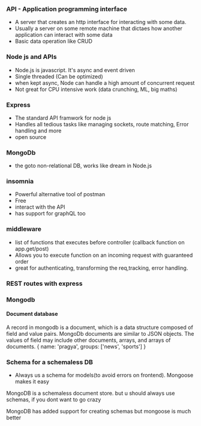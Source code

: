 ### API - Application programming interface
- A server that creates an http interface for interacting with some data.
- Usually a server on some remote machine that dictaes how another application can interact with some data
- Basic data operation like CRUD

### Node js and APIs
- Node.js is javascript. It's async and event driven
- Single threaded (Can be optimized)
- when kept async, Node can handle a high amount of concurrent request
- Not great for CPU intensive work (data crunching, ML, big maths)

### Express

- The standard API framwork for node js
- Handles all tedious tasks like managing sockets, route matching, Error handling and more
- open source

### MongoDb

- the goto non-relational DB, works like dream in Node.js


### insomnia
- Powerful alternative tool of postman
- Free
- interact with the API
- has support for graphQL too

### middleware
- list of functions that executes before controller (callback function on app.get/post)
- Allows you to execute function on an incoming request with guaranteed order
- great for authenticating, transforming the req,tracking, error handling.


### REST routes with express

### Mongodb 

#### Document database
A record in mongodb is a document, which is a data structure composed of field and value pairs. MongoDb documents are similar to JSON objects. The values of field may include other documents, arrays, and arrays of documents.
{
    name: 'pragya',
    groups: ['news', 'sports']
}

### Schema for a schemaless DB

- Always us a schema for models(to avoid errors on frontend).  Mongoose makes it easy

MongoDB is a schemaless document store. but u should always use schemas, if you dont want to go crazy

MongoDB has added support for creating schemas but mongoose is much better









